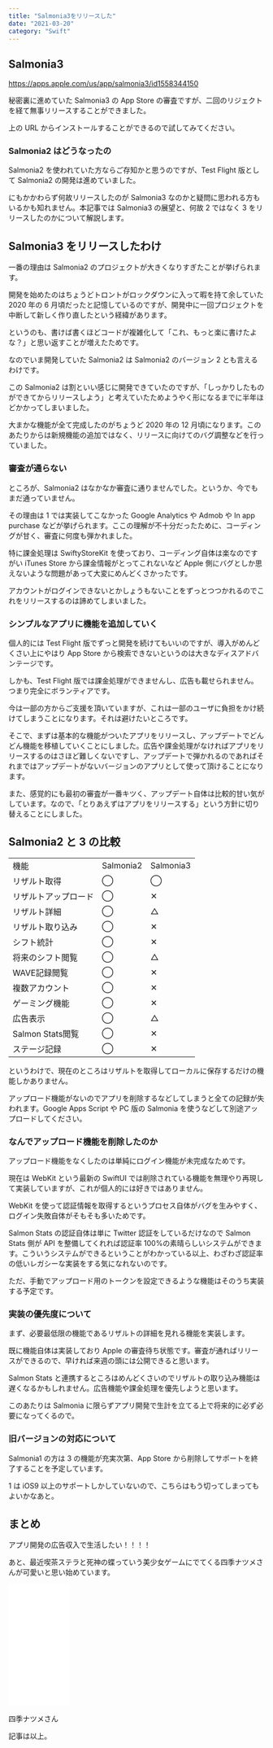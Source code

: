 ```yaml
---
title: "Salmonia3をリリースした"
date: "2021-03-20"
category: "Swift"
---
```


## Salmonia3

https://apps.apple.com/us/app/salmonia3/id1558344150

秘密裏に進めていた Salmonia3 の App Store の審査ですが、二回のリジェクトを経て無事リリースすることができました。

上の URL からインストールすることができるので試してみてください。

### Salmonia2 はどうなったの

Salmonia2 を使われていた方ならご存知かと思うのですが、Test Flight 版として Salmonia2 の開発は進めていました。

にもかかわらず何故リリースしたのが Salmonia3 なのかと疑問に思われる方もいるかも知れません。本記事では Salmonia3 の展望と、何故 2 ではなく 3 をリリースしたのかについて解説します。

## Salmonia3 をリリースしたわけ

一番の理由は Salmonia2 のプロジェクトが大きくなりすぎたことが挙げられます。

開発を始めたのはちょうどトロントがロックダウンに入って暇を持て余していた 2020 年の 6 月頃だったと記憶しているのですが、開発中に一回プロジェクトを中断して新しく作り直したという経緯があります。

というのも、書けば書くほどコードが複雑化して「これ、もっと楽に書けたよな？」と思い返すことが増えたためです。

なのでいま開発していた Salmonia2 は Salmonia2 のバージョン 2 とも言えるわけです。

この Salmonia2 は割といい感じに開発できていたのですが、「しっかりしたものができてからリリースしよう」と考えていたためようやく形になるまでに半年ほどかかってしまいました。

大まかな機能が全て完成したのがちょうど 2020 年の 12 月頃になります。このあたりからは新規機能の追加ではなく、リリースに向けてのバグ調整などを行っていました。

### 審査が通らない

ところが、Salmonia2 はなかなか審査に通りませんでした。というか、今でもまだ通っていません。

その理由は 1 では実装してこなかった Google Analytics や Admob や In app purchase などが挙げられます。ここの理解が不十分だったために、コーディングが甘く、審査に何度も弾かれました。

特に課金処理は SwiftyStoreKit を使っており、コーディング自体は楽なのですがい iTunes Store から課金情報がとってこれないなど Apple 側にバグとしか思えないような問題があって大変にめんどくさかったです。

アカウントがログインできないとかしょうもないことをずっとつつかれるのでこれをリリースするのは諦めてしまいました。

### シンプルなアプリに機能を追加していく

個人的には Test Flight 版でずっと開発を続けてもいいのですが、導入がめんどくさい上にやはり App Store から検索できないというのは大きなディスアドバンテージです。

しかも、Test Flight 版では課金処理ができませんし、広告も載せられません。つまり完全にボランティアです。

今は一部の方からご支援を頂いていますが、これは一部のユーザに負担をかけ続けてしまうことになります。それは避けたいところです。

そこで、まずは基本的な機能がついたアプリをリリースし、アップデートでどんどん機能を移植していくことにしました。広告や課金処理がなければアプリをリリースするのはさほど難しくないですし、アップデートで弾かれるのであればそれまではアップデートがないバージョンのアプリとして使って頂けることになります。

また、感覚的にも最初の審査が一番キツく、アップデート自体は比較的甘い気がしています。なので、「とりあえずはアプリをリリースする」という方針に切り替えることにしました。

## Salmonia2 と 3 の比較

<table><tbody><tr><td class="has-text-align-center" data-align="center">機能</td><td class="has-text-align-center" data-align="center">Salmonia2</td><td class="has-text-align-center" data-align="center">Salmonia3</td></tr><tr><td class="has-text-align-center" data-align="center">リザルト取得</td><td class="has-text-align-center" data-align="center">◯</td><td class="has-text-align-center" data-align="center">◯</td></tr><tr><td class="has-text-align-center" data-align="center">リザルトアップロード</td><td class="has-text-align-center" data-align="center">◯</td><td class="has-text-align-center" data-align="center">✕</td></tr><tr><td class="has-text-align-center" data-align="center">リザルト詳細</td><td class="has-text-align-center" data-align="center">◯</td><td class="has-text-align-center" data-align="center">△</td></tr><tr><td class="has-text-align-center" data-align="center">リザルト取り込み</td><td class="has-text-align-center" data-align="center">◯</td><td class="has-text-align-center" data-align="center">✕</td></tr><tr><td class="has-text-align-center" data-align="center">シフト統計</td><td class="has-text-align-center" data-align="center">◯</td><td class="has-text-align-center" data-align="center">✕</td></tr><tr><td class="has-text-align-center" data-align="center">将来のシフト閲覧</td><td class="has-text-align-center" data-align="center">◯</td><td class="has-text-align-center" data-align="center">△</td></tr><tr><td class="has-text-align-center" data-align="center">WAVE記録閲覧</td><td class="has-text-align-center" data-align="center">◯</td><td class="has-text-align-center" data-align="center">✕</td></tr><tr><td class="has-text-align-center" data-align="center">複数アカウント</td><td class="has-text-align-center" data-align="center">◯</td><td class="has-text-align-center" data-align="center">✕</td></tr><tr><td class="has-text-align-center" data-align="center">ゲーミング機能</td><td class="has-text-align-center" data-align="center">◯</td><td class="has-text-align-center" data-align="center">✕</td></tr><tr><td class="has-text-align-center" data-align="center">広告表示</td><td class="has-text-align-center" data-align="center">◯</td><td class="has-text-align-center" data-align="center">△</td></tr><tr><td class="has-text-align-center" data-align="center">Salmon Stats閲覧</td><td class="has-text-align-center" data-align="center">◯</td><td class="has-text-align-center" data-align="center">✕</td></tr><tr><td class="has-text-align-center" data-align="center">ステージ記録</td><td class="has-text-align-center" data-align="center">◯</td><td class="has-text-align-center" data-align="center">✕</td></tr></tbody></table>

というわけで、現在のところはリザルトを取得してローカルに保存するだけの機能しかありません。

アップロード機能がないのでアプリを削除するなどしてしまうと全ての記録が失われます。Google Apps Script や PC 版の Salmonia を使うなどして別途アップロードしてください。

### なんでアップロード機能を削除したのか

アップロード機能をなくしたのは単純にログイン機能が未完成なためです。

現在は WebKit という最新の SwiftUI では削除されている機能を無理やり再現して実装していますが、これが個人的には好きではありません。

WebKit を使って認証情報を取得するというプロセス自体がバグを生みやすく、ログイン失敗自体がそもそも多いためです。

Salmon Stats の認証自体は単に Twitter 認証をしているだけなので Salmon Stats 側が API を整備してくれれば認証率 100%の素晴らしいシステムができます。こういうシステムができるということがわかっている以上、わざわざ認証率の低いレガシーな実装をする気になれないのです。

ただ、手動でアップロード用のトークンを設定できるような機能はそのうち実装する予定です。

### 実装の優先度について

まず、必要最低限の機能であるリザルトの詳細を見れる機能を実装します。

既に機能自体は実装しており Apple の審査待ち状態です。審査が通ればリリースができるので、早ければ来週の頭には公開できると思います。

Salmon Stats と連携するところはめんどくさいのでリザルトの取り込み機能は遅くなるかもしれません。広告機能や課金処理を優先しようと思います。

このあたりは Salmonia に限らずアプリ開発で生計を立てる上で将来的に必ず必要になってくるので。

### 旧バージョンの対応について

Salmonia1 の方は 3 の機能が充実次第、App Store から削除してサポートを終了することを予定しています。

1 は iOS9 以上のサポートしかしていないので、こちらはもう切ってしまってもよいかなあと。

## まとめ

アプリ開発の広告収入で生活したい！！！！

あと、最近喫茶ステラと死神の蝶っていう美少女ゲームにでてくる四季ナツメさんが可愛いと思い始めています。

<iframe style="width:120px;height:240px;" marginwidth="0" marginheight="0" scrolling="no" frameborder="0" src="//rcm-fe.amazon-adsystem.com/e/cm?lt1=_blank&bc1=000000&IS2=1&bg1=FFFFFF&fc1=000000&lc1=0000FF&t=tkgstrator0f-22&language=ja_JP&o=9&p=8&l=as4&m=amazon&f=ifr&ref=as_ss_li_til&asins=B08935SPLQ&linkId=d28798a81bcee0c009296fb56c834226"></iframe>

四季ナツメさん

記事は以上。
